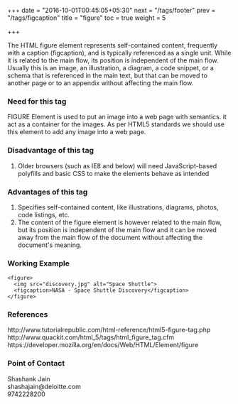 +++
date = "2016-10-01T00:45:05+05:30"
next = "/tags/footer"
prev = "/tags/figcaption"
title = "figure"
toc = true
weight = 5

+++

The HTML figure element represents self-contained content, frequently with a caption (figcaption), and is typically referenced as a single unit. While it is related to the main flow, its position is independent of the main flow. Usually this is an image, an illustration, a diagram, a code snippet, or a schema that is referenced in the main text, but that can be moved to another page or to an appendix without affecting the main flow.

<h3>Need for this tag</h3>
FIGURE Element is used to put an image into a web page with semantics. it act as a container for the images. As per HTML5 standards we should use this element to add any image into a web page.

<h3>Disadvantage of this tag</h3>
<ol>
  <li>Older browsers (such as IE8 and below) will need JavaScript-based polyfills and basic CSS to make the elements behave as intended</li>
</ol>

<h3>Advantages of this tag</h3>
<ol>
  <li>Specifies self-contained content, like illustrations, diagrams, photos, code listings, etc.</li>
  <li>The content of the figure element is however related to the main flow, but its position is independent of the main flow and it can be moved away from the main flow of the document without affecting the document's meaning.</li>
</ol>

<h3>Working Example</h3>

    <figure>
      <img src="discovery.jpg" alt="Space Shuttle">
      <figcaption>NASA - Space Shuttle Discovery</figcaption>
    </figure>

<h3>References</h3>
http://www.tutorialrepublic.com/html-reference/html5-figure-tag.php
<br>
http://www.quackit.com/html_5/tags/html_figure_tag.cfm
<br>
https://developer.mozilla.org/en/docs/Web/HTML/Element/figure

<h3>Point of Contact</h3>
Shashank Jain <br>
shashajain@deloitte.com <br>
9742228200

